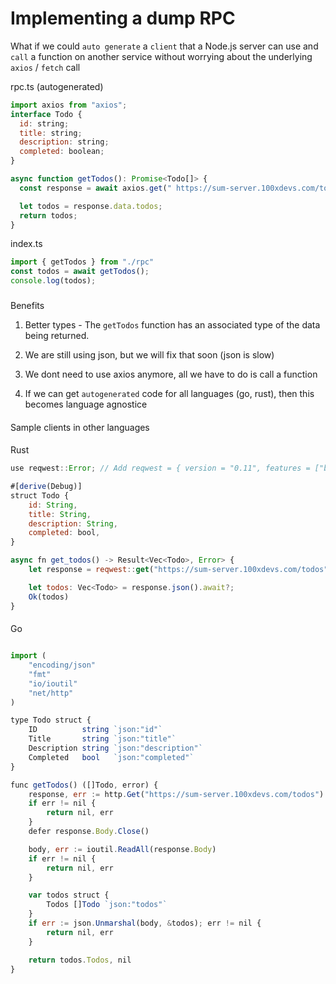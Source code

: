 # Implementing a dump RPC

What if we could `auto generate` a `client` that a Node.js server can use and `call` a function on another service without worrying about the underlying `axios` / `fetch` call

rpc.ts (autogenerated)

```javascript
import axios from "axios";
interface Todo {
  id: string;
  title: string;
  description: string;
  completed: boolean;
}

async function getTodos(): Promise<Todo[]> {
  const response = await axios.get(" https://sum-server.100xdevs.com/todos");

  let todos = response.data.todos;
  return todos;
}
```

index.ts

```javascript
import { getTodos } from "./rpc"
const todos = await getTodos();
console.log(todos);
```

### 

[](#1d1477ca1a7448a3bdeff2915f6a61d1 "Benefits")Benefits

1.  Better types - The `getTodos` function has an associated type of the data being returned.

2.  We are still using json, but we will fix that soon (json is slow)

3.  We dont need to use axios anymore, all we have to do is call a function

4.  If we can get `autogenerated` code for all languages (go, rust), then this becomes language agnostice

#### 

[](#ba19ed918c194d4d9b94a5be88bc4b72 "Sample clients in other languages")Sample clients in other languages

#### 

[](#efdf757057ac465ea5e3e863ec457d82 "Rust")Rust

```javascript
use reqwest::Error; // Add reqwest = { version = "0.11", features = ["blocking", "json"] } in Cargo.toml

#[derive(Debug)]
struct Todo {
    id: String,
    title: String,
    description: String,
    completed: bool,
}

async fn get_todos() -> Result<Vec<Todo>, Error> {
    let response = reqwest::get("https://sum-server.100xdevs.com/todos").await?;

    let todos: Vec<Todo> = response.json().await?;
    Ok(todos)
}
```

#### 

[](#263e6f09f379446289616b4da86b9c40 "Go")Go

```javascript

import (
	"encoding/json"
	"fmt"
	"io/ioutil"
	"net/http"
)

type Todo struct {
	ID          string `json:"id"`
	Title       string `json:"title"`
	Description string `json:"description"`
	Completed   bool   `json:"completed"`
}

func getTodos() ([]Todo, error) {
	response, err := http.Get("https://sum-server.100xdevs.com/todos")
	if err != nil {
		return nil, err
	}
	defer response.Body.Close()

	body, err := ioutil.ReadAll(response.Body)
	if err != nil {
		return nil, err
	}

	var todos struct {
		Todos []Todo `json:"todos"`
	}
	if err := json.Unmarshal(body, &todos); err != nil {
		return nil, err
	}

	return todos.Todos, nil
}
```